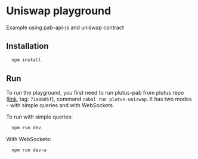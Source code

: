 # Uniswap playground 

Example using pab-api-js and uniswap contract

## Installation

```bash
  npm install
```

## Run

To run the playground, you first need to run plutus-pab from plutus repo ([link](https://github.com/input-output-hk/plutus-apps/tree/main/plutus-pab), tag: `71a0805f`), command `cabal run plutus-uniswap`. It has two modes - with simple queries and with WebSockets.

To run with simple queries:
```bash
  npm run dev
```

With WebSockets:
```bash
  npm run dev-w
```
